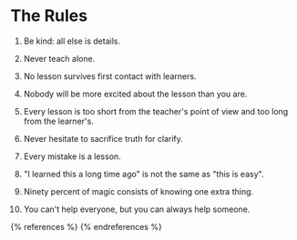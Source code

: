 # The Rules

1.  Be kind: all else is details.

1.  Never teach alone.

1.  No lesson survives first contact with learners.

1.  Nobody will be more excited about the lesson than you are.

1.  Every lesson is too short from the teacher's point of view and too
    long from the learner's.

1.  Never hesitate to sacrifice truth for clarify.

1.  Every mistake is a lesson.

1.  "I learned this a long time ago" is not the same as "this is easy".

1.  Ninety percent of magic consists of knowing one extra thing.

1.  You can't help everyone, but you can always help someone.

{% references %} {% endreferences %}
